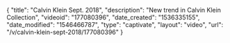 {
    "title": "Calvin Klein Sept. 2018",
    "description": "New trend in Calvin Klein  Collection",
    "videoid": "177080396",
    "date_created": "1536335155",
    "date_modified": "1546466787",
    "type": "captivate",
    "layout": "video",
    "url": "\/v\/calvin-klein-sept-2018\/177080396"
}